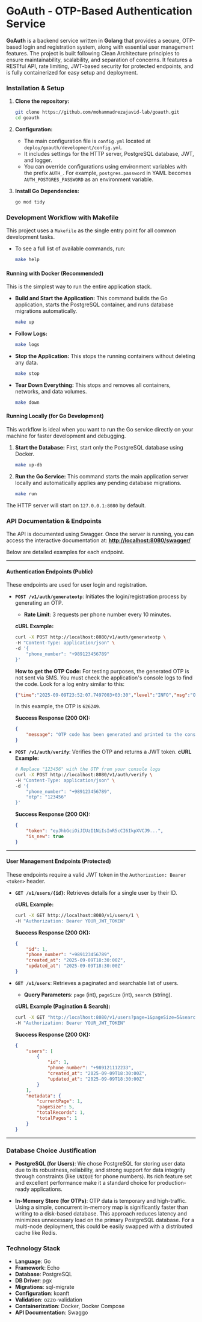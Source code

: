 # GoAuth - OTP-Based Authentication Service

**GoAuth** is a backend service written in **Golang** that provides a secure, OTP-based login and registration system,
along with essential user management features. The project is built following Clean Architecture principles to ensure
maintainability, scalability, and separation of concerns. It features a RESTful API, rate limiting, JWT-based security
for protected endpoints, and is fully containerized for easy setup and deployment.

### Installation & Setup

1. **Clone the repository:**

   ```bash
   git clone https://github.com/mohammadrezajavid-lab/goauth.git
   cd goauth
   ```

2. **Configuration:**

    * The main configuration file is `config.yml` located at `deploy/goauth/development/config.yml`.
    * It includes settings for the HTTP server, PostgreSQL database, JWT, and logger.
    * You can override configurations using environment variables with the prefix `AUTH_`. For example,
      `postgres.password` in YAML becomes `AUTH_POSTGRES_PASSWORD` as an environment variable.

3. **Install Go Dependencies:**

   ```bash
   go mod tidy
   ```

### Development Workflow with Makefile

This project uses a `Makefile` as the single entry point for all common development tasks.

* To see a full list of available commands, run:
  ```bash
  make help
  ```

#### Running with Docker (Recommended)

This is the simplest way to run the entire application stack.

* **Build and Start the Application:**
  This command builds the Go application, starts the PostgreSQL container, and runs database migrations automatically.

  ```bash
  make up
  ```

* **Follow Logs:**

  ```bash
  make logs
  ```

* **Stop the Application:**
  This stops the running containers without deleting any data.

  ```bash
  make stop
  ```

* **Tear Down Everything:**
  This stops and removes all containers, networks, and data volumes.

  ```bash
  make down
  ```

#### Running Locally (for Go Development)

This workflow is ideal when you want to run the Go service directly on your machine for faster development and
debugging.

1. **Start the Database:**
   First, start only the PostgreSQL database using Docker.

   ```bash
   make up-db
   ```

2. **Run the Go Service:**
   This command starts the main application server locally and automatically applies any pending database migrations.

   ```bash
   make run
   ```

The HTTP server will start on `127.0.0.1:8080` by default.

### API Documentation & Endpoints

The API is documented using Swagger. Once the server is running, you can access the interactive documentation at:
**[http://localhost:8080/swagger/](http://localhost:8080/swagger/)**

Below are detailed examples for each endpoint.

-----

#### **Authentication Endpoints (Public)**

These endpoints are used for user login and registration.

* **`POST /v1/auth/generateotp`**: Initiates the login/registration process by generating an OTP.

    * **Rate Limit**: 3 requests per phone number every 10 minutes.

  **cURL Example:**

  ```bash
  curl -X POST http://localhost:8080/v1/auth/generateotp \
  -H "Content-Type: application/json" \
  -d '{
      "phone_number": "+989123456789"
  }'
  ```

  **How to get the OTP Code:**
  For testing purposes, the generated OTP is not sent via SMS. You must check the application's console logs to find the
  code. Look for a log entry similar to this:

  ```json
  {"time":"2025-09-09T23:52:07.7497003+03:30","level":"INFO","msg":"OTP code generated successfully","phone_number":"+989123456789","otp_code":"626249"}
  ```

  In this example, the OTP is `626249`.

  **Success Response (200 OK):**

  ```json
  {
      "message": "OTP code has been generated and printed to the console."
  }
  ```

* **`POST /v1/auth/verify`**: Verifies the OTP and returns a JWT token.
  **cURL Example:**

  ```bash
  # Replace "123456" with the OTP from your console logs
  curl -X POST http://localhost:8080/v1/auth/verify \
  -H "Content-Type: application/json" \
  -d '{
      "phone_number": "+989123456789",
      "otp": "123456"
  }'
  ```

  **Success Response (200 OK):**

  ```json
  {
      "token": "eyJhbGciOiJIUzI1NiIsInR5cCI6IkpXVCJ9...",
      "is_new": true
  }
  ```

-----

#### **User Management Endpoints (Protected)**

These endpoints require a valid JWT token in the `Authorization: Bearer <token>` header.

* **`GET /v1/users/{id}`**: Retrieves details for a single user by their ID.

  **cURL Example:**

  ```bash
  curl -X GET http://localhost:8080/v1/users/1 \
  -H "Authorization: Bearer YOUR_JWT_TOKEN"
  ```

  **Success Response (200 OK):**

  ```json
  {
      "id": 1,
      "phone_number": "+989123456789",
      "created_at": "2025-09-09T18:30:00Z",
      "updated_at": "2025-09-09T18:30:00Z"
  }
  ```

* **`GET /v1/users`**: Retrieves a paginated and searchable list of users.

    * **Query Parameters**: `page` (int), `pageSize` (int), `search` (string).

  **cURL Example (Pagination & Search):**

  ```bash
  curl -X GET "http://localhost:8080/v1/users?page=1&pageSize=5&search=912" \
  -H "Authorization: Bearer YOUR_JWT_TOKEN"
  ```

  **Success Response (200 OK):**

  ```json
  {
      "users": [
          {
              "id": 1,
              "phone_number": "+989121112233",
              "created_at": "2025-09-09T18:30:00Z",
              "updated_at": "2025-09-09T18:30:00Z"
          }
      ],
      "metadata": {
          "currentPage": 1,
          "pageSize": 5,
          "totalRecords": 1,
          "totalPages": 1
      }
  }
  ```

-----

### Database Choice Justification

- **PostgreSQL (for Users)**: We chose PostgreSQL for storing user data due to its robustness, reliability, and strong
  support for data integrity through constraints (like `UNIQUE` for phone numbers). Its rich feature set and excellent
  performance make it a standard choice for production-ready applications.

- **In-Memory Store (for OTPs)**: OTP data is temporary and high-traffic. Using a simple, concurrent in-memory map is
  significantly faster than writing to a disk-based database. This approach reduces latency and minimizes unnecessary
  load on the primary PostgreSQL database. For a multi-node deployment, this could be easily swapped with a distributed
  cache like Redis.

### Technology Stack

- **Language**: Go
- **Framework**: Echo
- **Database**: PostgreSQL
- **DB Driver**: pgx
- **Migrations**: sql-migrate
- **Configuration**: koanft
- **Validation**: ozzo-validation
- **Containerization**: Docker, Docker Compose
- **API Documentation**: Swaggo